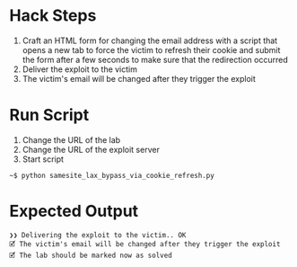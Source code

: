# Hack Steps

1. Craft an HTML form for changing the email address with a script that opens a new tab to force the victim to refresh their cookie and submit the form after a few seconds to make sure that the redirection occurred
2. Deliver the exploit to the victim
3. The victim's email will be changed after they trigger the exploit

# Run Script

1. Change the URL of the lab
2. Change the URL of the exploit server
3. Start script

```
~$ python samesite_lax_bypass_via_cookie_refresh.py
```

# Expected Output

```
❯❯ Delivering the exploit to the victim.. OK
🗹 The victim's email will be changed after they trigger the exploit
🗹 The lab should be marked now as solved
```
